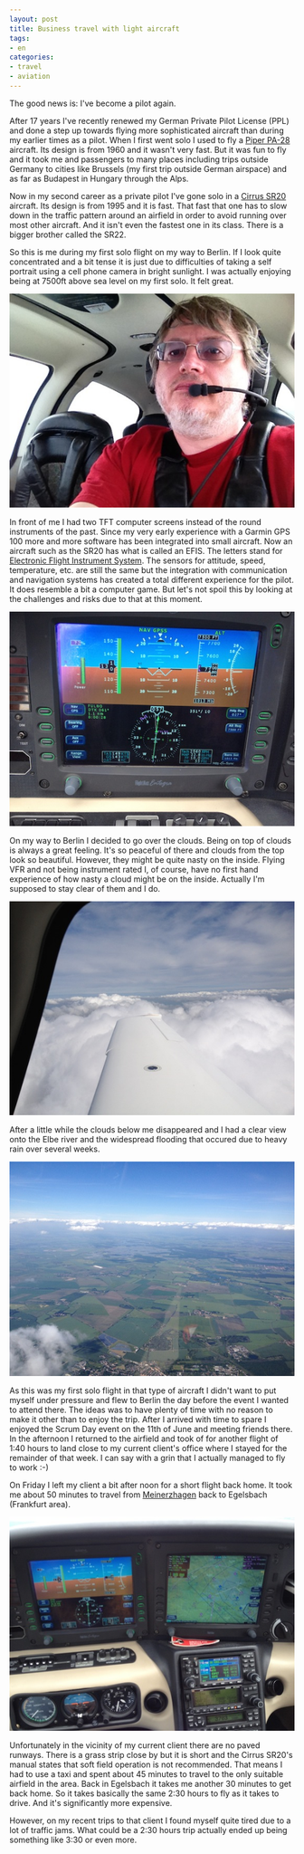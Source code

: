 ```yaml
---
layout: post
title: Business travel with light aircraft
tags:
- en
categories:
- travel
- aviation
---
```

The good news is: I've become a pilot again.

After 17 years I've recently renewed my German Private Pilot License (PPL) and done a step up towards flying more sophisticated aircraft than during my earlier times as a pilot. When I first went solo I used to fly a [Piper PA-28](http://en.wikipedia.org/wiki/Pa-28) aircraft. Its design is from 1960 and it wasn't very fast. But it was fun to fly and it took me and passengers to many places including trips outside Germany to cities like Brussels (my first trip outside German airspace) and as far as Budapest in Hungary through the Alps.

Now in my second career as a private pilot I've gone solo in a [Cirrus SR20](http://en.wikipedia.org/wiki/Cirrus_SR20) aircraft. Its design is from 1995 and it is fast. That fast that one has to slow down in the traffic pattern around an airfield in order to avoid running over most other aircraft. And it isn't even the fastest one in its class. There is a  bigger brother called the SR22.

So this is me during my first solo flight on my way to Berlin. If I look quite concentrated and a bit tense it is just due to difficulties of taking a self portrait using a cell phone camera in bright sunlight. I was actually enjoying being at 7500ft above sea level on my first solo. It felt great.

![Stephan Schwab piloting an aircraft](/img/posts/me-pilot.jpg)

In front of me I had two TFT computer screens instead of the round instruments of the past. Since my very early experience with a Garmin GPS 100 more and more software has been integrated into small aircraft. Now an aircraft such as the SR20 has what is called an EFIS. The letters stand for [Electronic Flight Instrument System](http://en.wikipedia.org/wiki/Electronic_flight_instrument_system). The sensors for attitude, speed, temperature, etc. are still the same but the integration with communication and navigation systems has created a total different experience for the pilot. It does resemble a bit a computer game. But let's not spoil this by looking at the challenges and risks due to that at this moment.

![SR20 PFD](/img/posts/pfd.jpg)

On my way to Berlin I decided to go over the clouds. Being on top of clouds is always a great feeling. It's so peaceful of there and clouds from the top look so beautiful. However, they might be quite nasty on the inside. Flying VFR and not being instrument rated I, of course, have no first hand experience of how nasty a cloud might be on the inside. Actually I'm supposed to stay clear of them and I do.

![On top at FL75](/img/posts/clouds-FL75-2013-06-10.jpg)

After a little while the clouds below me disappeared and I had a clear view onto the Elbe river and the widespread flooding that occured due to heavy rain over several weeks.

![Elbe river](/img/posts/elbe-2013-06-10.jpg)

As this was my first solo flight in that type of aircraft I didn't want to put myself under pressure and flew to Berlin the day before the event I wanted to attend there. The ideas was to have plenty of time with no reason to make it other than to enjoy the trip. After I arrived with time to spare I enjoyed the Scrum Day event on the 11th of June and meeting friends there. In the afternoon I returned to the airfield and took of for another flight of 1:40 hours to land close to my current client's office where I stayed for the remainder of that week. I can say with a grin that I actually managed to fly to work :-)

On Friday I left my client a bit after noon for a short flight back home. It took me about 50 minutes to travel from [Meinerzhagen](https://maps.google.com/maps?q=Meinerzhagen,+Deutschland&hl=de&sll=51.241892,7.163767&sspn=0.455658,0.483398&oq=meinerz&hnear=Meinerzhagen,+Nordrhein-Westfalen,+Deutschland&t=m&z=11) back to Egelsbach (Frankfurt area).

![SR20 instrument panel](/img/posts/sr20-instruments.jpg)

Unfortunately in the vicinity of my current client there are no paved runways. There is a grass strip close by but it is short and the Cirrus SR20's manual states that soft field operation is not recommended. That means I had to use a taxi and spent about 45 minutes to travel to the only suitable airfield in the area. Back in Egelsbach it takes me another 30 minutes to get back home. So it takes basically the same 2:30 hours to fly as it takes to drive. And it's significantly more expensive.

However, on my recent trips to that client I found myself quite tired due to a lot of traffic jams. What could be a 2:30 hours trip actually ended up being something like 3:30 or even more.
